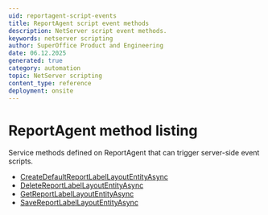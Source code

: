 ```yaml
---
uid: reportagent-script-events
title: ReportAgent script event methods
description: NetServer script event methods.
keywords: netserver scripting
author: SuperOffice Product and Engineering
date: 06.12.2025
generated: true
category: automation
topic: NetServer scripting
content_type: reference
deployment: onsite
---
```


# ReportAgent method listing

Service methods defined on <see cref='T:IReportAgent'>ReportAgent</see> that can trigger server-side event scripts.

* [CreateDefaultReportLabelLayoutEntityAsync](createdefaultreportlabellayoutentityasync.md)
* [DeleteReportLabelLayoutEntityAsync](deletereportlabellayoutentityasync.md)
* [GetReportLabelLayoutEntityAsync](getreportlabellayoutentityasync.md)
* [SaveReportLabelLayoutEntityAsync](savereportlabellayoutentityasync.md)
